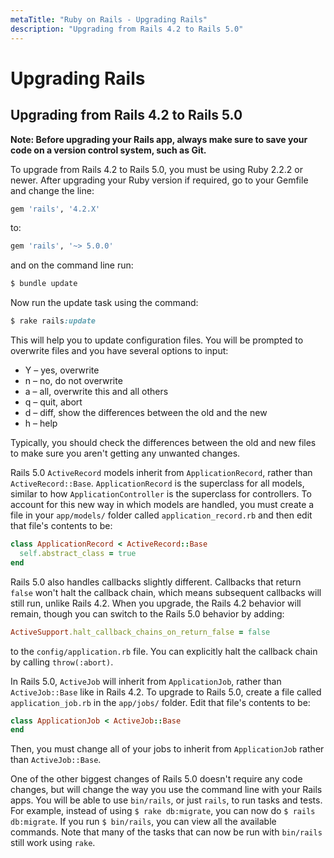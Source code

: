 ```yaml
---
metaTitle: "Ruby on Rails - Upgrading Rails"
description: "Upgrading from Rails 4.2 to Rails 5.0"
---
```


# Upgrading Rails



## Upgrading from Rails 4.2 to Rails 5.0


**Note: Before upgrading your Rails app, always make sure to save your code on a version control system, such as Git.**

To upgrade from Rails 4.2 to Rails 5.0, you must be using Ruby 2.2.2 or newer. After upgrading your Ruby version if required, go to your Gemfile and change the line:

```ruby
gem 'rails', '4.2.X'

```

to:

```ruby
gem 'rails', '~> 5.0.0'

```

and on the command line run:

```ruby
$ bundle update

```

Now run the update task using the command:

```ruby
$ rake rails:update

```

This will help you to update configuration files. You will be prompted to overwrite files and you have several options to input:

- Y – yes, overwrite
- n – no, do not overwrite
- a – all, overwrite this and all others
- q – quit, abort
- d – diff, show the differences between the old and the new
- h – help

Typically, you should check the differences between the old and new files to make sure you aren't getting any unwanted changes.

Rails 5.0 `ActiveRecord` models inherit from `ApplicationRecord`, rather than `ActiveRecord::Base`. `ApplicationRecord` is the superclass for all models, similar to how `ApplicationController` is the superclass for controllers. To account for this new way in which models are handled, you must create a file in your `app/models/` folder called `application_record.rb` and then edit that file's contents to be:

```ruby
class ApplicationRecord < ActiveRecord::Base
  self.abstract_class = true
end

```

Rails 5.0 also handles callbacks slightly different. Callbacks that return `false` won't halt the callback chain, which means subsequent callbacks will still run, unlike Rails 4.2. When you upgrade, the Rails 4.2 behavior will remain, though you can switch to the Rails 5.0 behavior by adding:

```ruby
ActiveSupport.halt_callback_chains_on_return_false = false

```

to the `config/application.rb` file. You can explicitly halt the callback chain by calling `throw(:abort)`.

In Rails 5.0, `ActiveJob` will inherit from `ApplicationJob`, rather than `ActiveJob::Base` like in Rails 4.2. To upgrade to Rails 5.0, create a file called `application_job.rb` in the `app/jobs/` folder. Edit that file's contents to be:

```ruby
class ApplicationJob < ActiveJob::Base
end

```

Then, you must change all of your jobs to inherit from `ApplicationJob` rather than `ActiveJob::Base`.

One of the other biggest changes of Rails 5.0 doesn't require any code changes, but will change the way you use the command line with your Rails apps. You will be able to use `bin/rails`, or just `rails`, to run tasks and tests. For example, instead of using `$ rake db:migrate`, you can now do `$ rails db:migrate`. If you run `$ bin/rails`, you can view all the available commands. Note that many of the tasks that can now be run with `bin/rails` still work using `rake`.

